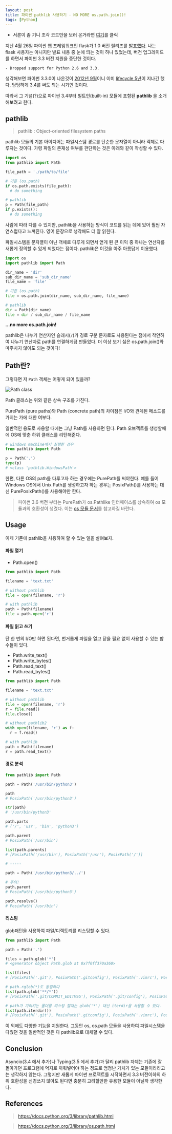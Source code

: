 ```yaml
---
layout: post
title: 파이썬 pathlib 사용하기 - NO MORE os.path.join()!
tags: [Python]
---
```


 - 서론이 좀 기니 조각 코드만을 보러 온거라면 [여기](#usage)를 클릭

지난 4월 26일 파이썬 웹 프레임워크인 flask가 1.0 버전 릴리즈를 [발표했다](https://www.palletsprojects.com/blog/flask-1-0-released/). 나는 flask 사용자는 아니지만 발표 내용 중 눈에 띄는 것이 하나 있었는데, 버전 업그레이드를 하면서 파이썬 3.3 버전 지원을 중단한 것이다.

```
- Dropped support for Python 2.6 and 3.3.
```

생각해보면 파이썬 3.3.0이 나온것이 [2012년 9월](https://www.python.org/download/releases/3.3.0/)이니 이미 [lifecycle 5년](https://devguide.python.org/#status-of-python-branches)이 지나긴 했다. 당당하게 3.4를 써도 되는 시기인 것이다.

따라서 그 기념(?)으로 파이썬 3.4부터 빌트인(built-in) 모듈에 포함된 __pathlib__ 을 소개해보려고 한다.

## pathlib

> pathlib : Object-oriented filesystem paths

pathlib 모듈의 기본 아이디어는 파일시스템 경로를 단순한 문자열이 아니라 객체로 다루자는 것이다. 가령 파일의 존재성 여부를 판단하는 것은 아래와 같이 작성할 수 있다.

```python
import os
from pathlib import Path

file_path = './path/to/file'

# 기존 (os.path)
if os.path.exists(file_path):
  # do something

# pathlib
p = Path(file_path)
if p.exists():
  # do something
```

사람에 따라 다를 수 있지만, pathlib을 사용하는 방식이 코드를 읽는 데에 있어 훨씬 자연스럽다고 느껴진다. 영어 문장으로 생각해도 더 잘 읽힌다.

파일시스템을 문자열이 아닌 객체로 다루게 되면서 얻게 된 큰 이익 중 하나는 연산자를 새롭게 정의할 수 있게 되었다는 점이다. pathlib은 이것을 아주 아름답게 이용했다.

```python
import os
import pathlib import Path

dir_name = 'dir'
sub_dir_name = 'sub_dir_name'
file_name = 'file'

# 기존 (os.path)
file = os.path.join(dir_name, sub_dir_name, file_name)

# pathlib
dir = Path(dir_name)
file = dir / sub_dir_name / file_name
```

__...no more os.path.join!__

pathlib은 나누기 연산자인 슬래시(`/`)가 경로 구분 문자로도 사용된다는 점에서 착안하여 나누기 연산자로 path를 연결하게끔 만들었다. 더 이상 보기 싫은 os.path.join()와 마주치지 않아도 되는 것이다!

## Path란?

그렇다면 저 `Path` 객체는 어떻게 되어 있을까?

![Path class](https://docs.python.org/3/_images/pathlib-inheritance.png)

Path 클래스는 위와 같은 상속 구조를 가진다.

PurePath (pure paths)와 Path (concrete path)의 차이점은 I/O와 관계된 메소드를 가지는 가에 대한 여부다.

일반적인 용도로 사용할 때에는 그냥 Path를 사용하면 된다. Path 오브젝트를 생성할때에 OS에 맞춘 하위 클래스를 리턴해준다.

```python
# windows machine에서 실행한 경우
from pathlib import Path

p = Path('.')
type(p)
# <class 'pathlib.WindowsPath'>
```

한편, 다른 OS의 path를 다루고자 하는 경우에는 PurePath를 써야한다. 예를 들어 Windows OS에서 Unix Path를 생성하고자 하는 경우는 PosixPath()를 사용하는 대신 PurePosixPath()를 사용해야만 한다.

> 파이썬 3.6 버전 부터는 PurePath가 os.Pathlike 인터페이스를 상속하여 os 모듈과의 호환성이 생겼다. 이는 [os 모듈 문서](https://docs.python.org/3/library/os.html#os.PathLike)를 참고하길 바란다.

## Usage

이제 기존에 pathlib을 사용하여 할 수 있는 일을 살펴보자.

#### 파일 열기

- Path.open()

```python
from pathlib import Path

filename = 'text.txt'

# without pathlib
file = open(filename, 'r')

# with pathlib
path = Path(filename)
file = path.open('r')
```

#### 파일 읽고 쓰기

단 한 번의 I/O만 하면 된다면, 번거롭게 파일을 열고 닫을 필요 없이 사용할 수 있는 함수들이 있다.

- Path.write_text()
- Path.write_bytes()
- Path.read_text()
- Path.read_bytes()

```python
from pathlib import Path

filename = 'text.txt'

# without pathlib
file = open(filename, 'r')
r = file.read()
file.close()

# without pathlib2
with open(filename, 'r') as f:
  r = f.read()

# with pathlib
path = Path(filename)
r = path.read_text()
```

#### 경로 분석

```python
from pathlib import Path

path = Path('/usr/bin/python3')

path
# PosixPath('/usr/bin/python3')

str(path)
# '/usr/bin/python3'

path.parts
# ('/', 'usr', 'bin', 'python3')

path.parent
# PosixPath('/usr/bin')

list(path.parents)
# [PosixPath('/usr/bin'), PosixPath('/usr'), PosixPath('/')]

# -----

path = Path('/usr/bin/python3/../')

# 주의!
path.parent
# PosixPath('/usr/bin/python3')

path.resolve()
# PosixPath('/usr/bin')
```

#### 리스팅

glob패턴을 사용하여 파일/디렉토리를 리스팅할 수 있다.

```python
from pathlib import Path

path = Path('.')

files = path.glob('*')
# <generator object Path.glob at 0x7f0ff370a360>

list(files)
# [PosixPath('.git'), PosixPath('.gitconfig'), PosixPath('.vimrc'), PosixPath('.zshrc'), PosixPath('pre-commit')]

# path.rglob(*)도 동일하다
list(path.glob('**/*'))
# [PosixPath('.git/COMMIT_EDITMSG'), PosixPath('.git/config'), PosixPath('.git/description'), PosixPath('.git/HEAD'), PosixPath('.git/hooks'), PosixPath('.git/index'), PosixPath('.git/info'), PosixPath('.git/logs'), PosixPath('.git/objects'), PosixPath('.git/refs')]

# path가 가리키는 폴더를 리스팅 할때는 glob('*') 대신 iterdir을 사용할 수 있다.
list(path.iterdir())
# [PosixPath('.git'), PosixPath('.gitconfig'), PosixPath('.vimrc'), PosixPath('.zshrc'), PosixPath('pre-commit')]
```

이 외에도 다양한 기능을 지원한다. 그동안 os, os.path 모듈을 사용하여 파일시스템을 다뤘던 것을 일반적인 것은 다 pathlib으로 대체할 수 있다.

## Conclusion

Asyncio(3.4 에서 추가)나 Typing(3.5 에서 추가)과 달리 pathlib 자체는 기존에 잘 돌아가던 프로그램에 억지로 끼워넣어야 하는 정도로 엄청난 가치가 있는 모듈이라라고는 생각하지 않는다. 그렇지만 새롭게 파이썬 프로젝트를 시작하면서 3.3 버전이하의 하위 호환성을 신경쓰지 않아도 된다면 충분히 고려할만한 유용한 모듈이 아닐까 생각한다.

## References

> https://docs.python.org/3/library/pathlib.html

> https://docs.python.org/3/library/os.path.html
